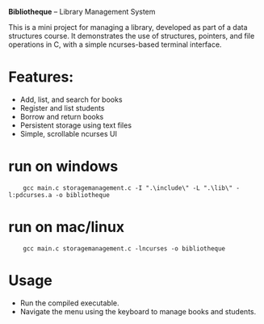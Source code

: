 **Bibliotheque** – Library Management System

This is a mini project for managing a library, developed as part of a data structures course.
It demonstrates the use of structures, pointers, and file operations in C, with a simple ncurses-based terminal interface.

# Features:
- Add, list, and search for books
- Register and list students
- Borrow and return books
- Persistent storage using text files
- Simple, scrollable ncurses UI

# run on windows 
```
    gcc main.c storagemanagement.c -I ".\include\" -L ".\lib\" -l:pdcurses.a -o bibliotheque
```
# run on mac/linux
```
    gcc main.c storagemanagement.c -lncurses -o bibliotheque
```
# Usage
- Run the compiled executable.
- Navigate the menu using the keyboard to manage books and students.